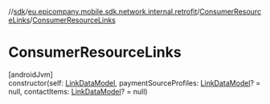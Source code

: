 //[sdk](../../../index.md)/[eu.epicompany.mobile.sdk.network.internal.retrofit](../index.md)/[ConsumerResourceLinks](index.md)/[ConsumerResourceLinks](-consumer-resource-links.md)

# ConsumerResourceLinks

[androidJvm]\
constructor(self: [LinkDataModel](../../eu.epicompany.mobile.android.data.network.model.hypermedia/-link-data-model/index.md), paymentSourceProfiles: [LinkDataModel](../../eu.epicompany.mobile.android.data.network.model.hypermedia/-link-data-model/index.md)? = null, contactItems: [LinkDataModel](../../eu.epicompany.mobile.android.data.network.model.hypermedia/-link-data-model/index.md)? = null)
